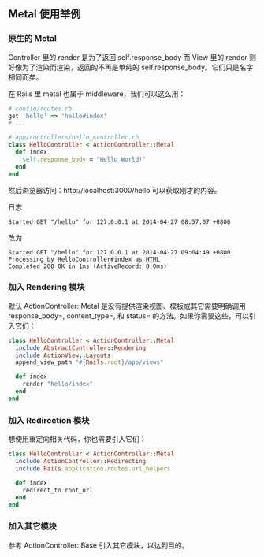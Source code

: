 ## Metal 使用举例

### 原生的 Metal

Controller 里的 render 是为了返回 self.response_body
而 View 里的 render 则好像为了渲染而渲染，返回的不再是单纯的 self.response_body。它们只是名字相同而矣。

在 Rails 里 metal 也属于 middleware，我们可以这么用：

```ruby
# config/routes.rb
get 'hello' => 'hello#index'
# ...
```

```ruby
# app/controllers/hello_controller.rb
class HelloController < ActionController::Metal
  def index
    self.response_body = "Hello World!"
  end
end
```

然后浏览器访问：http://localhost:3000/hello 可以获取刚才的内容。

日志

    Started GET "/hello" for 127.0.0.1 at 2014-04-27 08:57:07 +0800

改为

```
Started GET "/hello" for 127.0.0.1 at 2014-04-27 09:04:49 +0800
Processing by HelloController#index as HTML
Completed 200 OK in 1ms (ActiveRecord: 0.0ms)
```

### 加入 Rendering 模块

默认 ActionController::Metal 是没有提供渲染视图、模板或其它需要明确调用 response_body=, content_type=, 和 status= 的方法。如果你需要这些，可以引入它们：

```ruby
class HelloController < ActionController::Metal
  include AbstractController::Rendering
  include ActionView::Layouts
  append_view_path "#{Rails.root}/app/views"

  def index
    render "hello/index"
  end
end
```

### 加入 Redirection 模块

想使用重定向相关代码，你也需要引入它们：

```ruby
class HelloController < ActionController::Metal
  include ActionController::Redirecting
  include Rails.application.routes.url_helpers

  def index
    redirect_to root_url
  end
end
```

### 加入其它模块

参考 ActionController::Base 引入其它模块，以达到目的。
